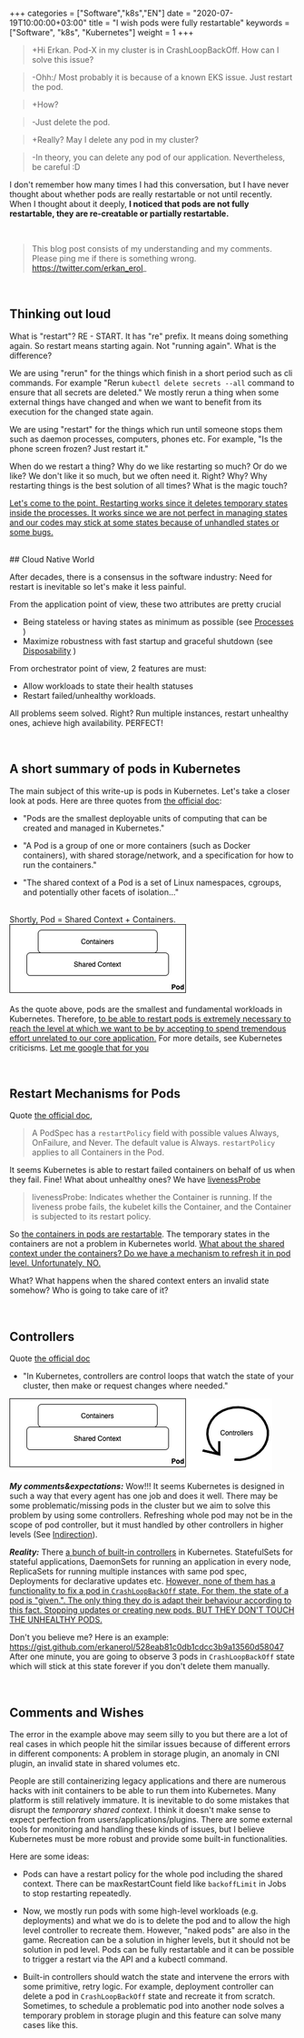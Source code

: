 +++
categories = ["Software","k8s","EN"]
date = "2020-07-19T10:00:00+03:00"
title = "I wish pods were fully restartable"
keywords = ["Software", "k8s", "Kubernetes"]
weight = 1
+++

>+Hi Erkan. Pod-X in my cluster is in CrashLoopBackOff. How can I solve this issue?

>-Ohh:/ Most probably it is because of a known EKS issue. Just restart the pod. 

>+How?

>-Just delete the pod.

>+Really? May I delete any pod in my cluster? 

>-In theory, you can delete any pod of our application. Nevertheless, be careful :D 


I don't remember how many times I had this conversation, but I have never thought about whether pods are really restartable or not until recently. When I thought about it deeply, **I noticed that pods are not fully restartable, they are re-creatable or partially restartable.**

<br>

> This blog post consists of my understanding and my comments. Please ping me if there is something wrong. https://twitter.com/erkan_erol_

<!--more-->
<br>

## Thinking out loud

What is "restart"? RE - START. It has "re" prefix. It means doing something again. So restart means starting again. Not "running again". What is the difference?

We are using "rerun" for the things which finish in a short period such as cli commands. For example "Rerun `kubectl delete secrets --all` command to ensure that all secrets are deleted."   We mostly rerun a thing when some external things have changed and when we want to benefit from its execution for the changed state again. 

We are using "restart" for the things which run until someone stops them such as daemon processes, computers, phones etc.  For example, "Is the phone screen frozen? Just restart it."

When do we restart a thing? Why do we like restarting so much? Or do we like? We don't like it so much, but we often need it. Right? Why? Why restarting things is the best solution of all times? What is the magic touch?

<u>Let's come to the point. Restarting works since it deletes temporary states inside the processes. It works since we are not perfect in managing states and our codes may stick at some states because of unhandled states or some bugs.</u>  
 
<br>
## Cloud Native World

After decades, there is a consensus in the software industry: Need for restart is inevitable so let's make it less painful. 

From the application point of view, these two attributes are pretty crucial 

- Being stateless or having states as minimum as possible (see [Processes](https://12factor.net/disposability) )
- Maximize robustness with fast startup and graceful shutdown (see [Disposability](https://12factor.net/disposability) ) 


From orchestrator point of view, 2 features are must:

- Allow workloads to state their health statuses 
- Restart failed/unhealthy workloads.

All problems seem solved. Right? Run multiple instances, restart unhealthy ones, achieve high availability. PERFECT!


<br>

## A short summary of pods in Kubernetes

The main subject of this write-up is pods in Kubernetes. Let's take a closer look at pods. Here are three quotes from [the official doc](https://kubernetes.io/docs/concepts/workloads/pods/pod/):

- "Pods are the smallest deployable units of computing that can be created and managed in Kubernetes."

- "A Pod is a group of one or more containers (such as Docker containers), with shared storage/network, and a specification for how to run the containers."

- "The shared context of a Pod is a set of Linux namespaces, cgroups, and potentially other facets of isolation..."

<br>
Shortly, Pod = Shared Context + Containers. 

<img src="/img/pods_simplified.png"  title="pods-simplified"/>


As the quote above, pods are the smallest and fundamental workloads in Kubernetes. Therefore, <u>to be able to restart pods is extremely necessary to reach the level at which we want to be by accepting to spend tremendous effort unrelated to our core application.</u> For more details, see Kubernetes criticisms. [Let me google that for you](https://lmgtfy.com/?q=is+kubernetes+too+complicated)

<br>

## Restart Mechanisms for Pods

Quote [the official doc](https://kubernetes.io/docs/concepts/workloads/pods/pod-lifecycle/#restart-policy), 

> A PodSpec has a `restartPolicy` field with possible values Always, OnFailure, and Never. The default value is Always. `restartPolicy` applies to all Containers in the Pod.

It seems Kubernetes is able to restart failed containers on behalf of us when they fail. Fine! What about unhealthy ones? We have [livenessProbe](https://kubernetes.io/docs/tasks/configure-pod-container/configure-liveness-readiness-startup-probes/#define-a-liveness-command)

> livenessProbe: Indicates whether the Container is running. If the liveness probe fails, the kubelet kills the Container, and the Container is subjected to its restart policy.  

So <u>the containers in pods are restartable</u>. The temporary states in the containers are not a problem in Kubernetes world. <u>What about the shared context under the containers? Do we have a mechanism to refresh it in pod level. Unfortunately, NO.</u> 

What? What happens when the shared context enters an invalid state somehow? Who is going to take care of it? 

<br>

## Controllers

Quote [the official doc](https://kubernetes.io/docs/concepts/architecture/controller/)

- "In Kubernetes, controllers are control loops that watch the state of your cluster, then make or request changes where needed."

<img src="/img/pods_simplified_with_controller.png"  title="pods_simplified_with_controller"/>

***My comments&expectations:*** Wow!!! It seems Kubernetes is  designed in such a way that every agent has one job and does it well. There may be some problematic/missing pods in the cluster but we aim to solve this problem by using some controllers. Refreshing whole pod may not be in the scope of pod controller, but it must handled by other controllers in higher levels (See [Indirection](https://en.wikipedia.org/wiki/Indirection)). 

***Reality:*** There [a bunch of built-in controllers](https://kubernetes.io/docs/concepts/workloads/controllers/) in Kubernetes. StatefulSets for stateful applications, DaemonSets for running an application in every node, ReplicaSets for running multiple instances with same pod spec, Deployments for declarative updates etc. <u> However, none of them has a functionality to fix a pod in `CrashLoopBackOff` state. For them, the state of a pod is "given.". The only thing they do is adapt their behaviour according to this fact. Stopping updates or creating new pods. BUT THEY DON'T TOUCH THE UNHEALTHY PODS. </u>


Don't you believe me? Here is an example: https://gist.github.com/erkanerol/528eab81c0db1cdcc3b9a13560d58047 After one minute, you are going to observe 3 pods in `CrashLoopBackOff` state which will stick at this state forever if you don't delete them manually. 

<br>

## Comments and Wishes

The error in the example above may seem silly to you but there are a lot of real cases in which people hit the similar issues because of different errors in different components: A problem in storage plugin, an anomaly in CNI plugin, an invalid state in shared volumes etc.

People are still containerizing legacy applications and there are numerous hacks with init containers to be able to run them into Kubernetes. Many platform is still relatively immature. It is inevitable to do some mistakes that disrupt the *temporary shared context*. I think it doesn't make sense to expect perfection from users/applications/plugins. There are some external tools for monitoring and handling these kinds of issues, but I believe Kubernetes must be more robust and provide some built-in functionalities. 


Here are some ideas:

- Pods can have a restart policy for the whole pod including the shared context. There can be maxRestartCount field like `backoffLimit` in Jobs to stop restarting repeatedly.

- Now, we mostly run pods with some high-level workloads (e.g. deployments) and what we do is to delete the pod and to allow the high level controller to recreate them. However, "naked pods" are also in the game. Recreation can be a solution in higher levels, but it should not be solution in pod level. Pods can be fully restartable and it can be possible to trigger a restart via the API and a kubectl command. 

- Built-in controllers should watch the state and intervene the errors with some primitive, retry logic. For example, deployment controller can delete a pod in `CrashLoopBackOff` state and recreate it from scratch. Sometimes, to schedule a problematic pod into another node solves a temporary problem in  storage plugin and this feature can solve many cases like this. 




